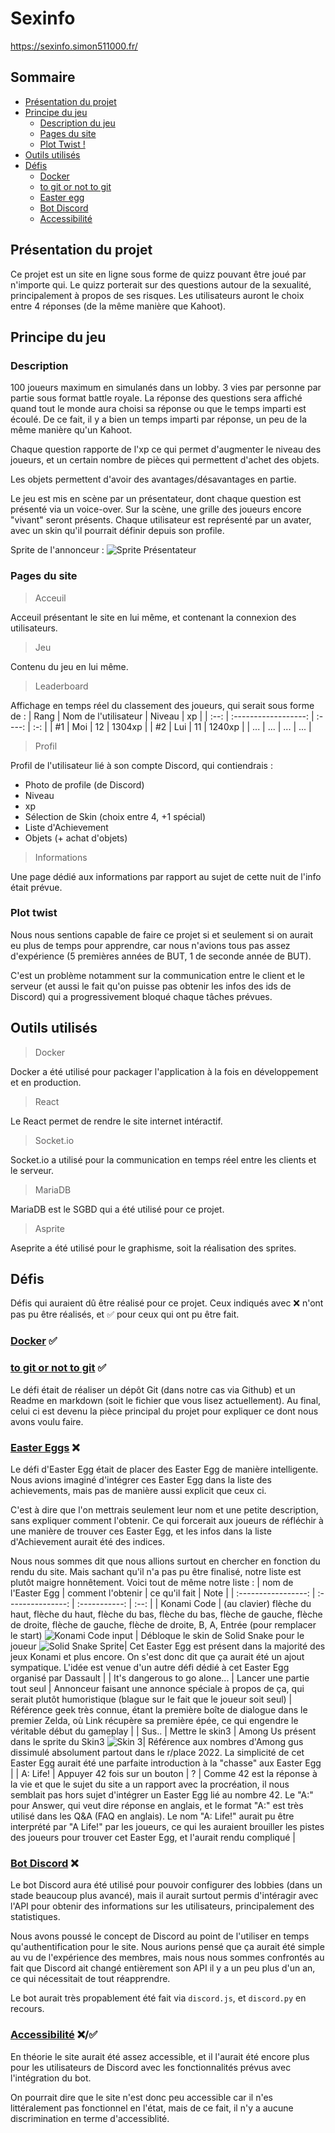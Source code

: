 # Sexinfo
https://sexinfo.simon511000.fr/

## Sommaire
- [Présentation du projet](#présentation-du-projet)
- [Principe du jeu](#principe-du-jeu)
    - [Description du jeu](#description)
    - [Pages du site](#pages-du-site)
    - [Plot Twist !](#plot-twist)
- [Outils utilisés](#outils-utilisés)
- [Défis](#défis)
    - [Docker](#docker-✅)
    - [to git or not to git](#to-git-or-not-to-git-✅)
    - [Easter egg](#easter-eggs-❌)
    - [Bot Discord](#bot-discord-❌)
    - [Accessibilité](#accessibilité-❌✅)

## Présentation du projet
Ce projet est un site en ligne sous forme de quizz pouvant être joué par n'importe qui. Le quizz porterait sur des questions autour de la sexualité, principalement à propos de ses risques. Les utilisateurs auront le choix entre 4 réponses (de la même manière que Kahoot).

## Principe du jeu
### Description
100 joueurs maximum en simulanés dans un lobby. 3 vies par personne par partie sous format battle royale. La réponse des questions sera affiché quand tout le monde aura choisi sa réponse ou que le temps imparti est écoulé. De ce fait, il y a bien un temps imparti par réponse, un peu de la même manière qu'un Kahoot.

Chaque question rapporte de l'xp ce qui permet d'augmenter le niveau des joueurs, et un certain nombre de pièces qui permettent d'achet des objets.

Les objets permettent d'avoir des avantages/désavantages en partie.

Le jeu est mis en scène par un présentateur, dont chaque question est présenté via un voice-over. Sur la scène, une grille des joueurs encore "vivant" seront présents. Chaque utilisateur est représenté par un avater, avec un skin qu'il pourrait définir depuis son profile.

Sprite de l'annonceur :
![Sprite Présentateur](/site/assets/annoncer.png)
### Pages du site
> Acceuil

Acceuil présentant le site en lui même, et contenant la connexion des utilisateurs. 
> Jeu

Contenu du jeu en lui même.

> Leaderboard

Affichage en temps réel du classement des joueurs, qui serait sous forme de :
| Rang | Nom de l'utilisateur | Niveau | xp |
| :--: | :------------------: | :----: | :-: |
| #1 | Moi | 12 | 1304xp |
| #2 | Lui | 11 | 1240xp |
| ... | ... | ... | ... |

> Profil

Profil de l'utilisateur lié à son compte Discord, qui contiendrais :
- Photo de profile (de Discord)
- Niveau
- xp
- Sélection de Skin (choix entre 4, +1 spécial)
- Liste d'Achievement
- Objets (+ achat d'objets)

> Informations

Une page dédié aux informations par rapport au sujet de cette nuit de l'info était prévue.
### Plot twist

Nous nous sentions capable de faire ce projet si et seulement si on aurait eu plus de temps pour apprendre, car nous n'avions tous pas assez d'expérience (5 premières années de BUT, 1 de seconde année de BUT). 

C'est un problème notamment sur la communication entre le client et le serveur (et aussi le fait qu'on puisse pas obtenir les infos des ids de Discord) qui a progressivement bloqué chaque tâches prévues.
## Outils utilisés

> Docker

Docker a été utilisé pour packager l'application à la fois en développement et en production.
> React

Le React permet de rendre le site internet intéractif.
> Socket.io

Socket.io a utilisé pour la communication en temps réel entre les clients et le serveur.

> MariaDB

MariaDB est le SGBD qui a été utilisé pour ce projet.
> Asprite

Aseprite a été utilisé pour le graphisme, soit la réalisation des sprites.

## Défis
Défis qui auraient dû être réalisé pour ce projet. Ceux indiqués avec ❌ n'ont pas pu être réalisés, et ✅ pour ceux qui ont pu être fait.
### [Docker](https://www.nuitdelinfo.com/inscription/defis/330) ✅
### [to git or not to git](https://www.nuitdelinfo.com/inscription/defis/355) ✅
Le défi était de réaliser un dépôt Git (dans notre cas via Github) et un Readme en markdown (soit le fichier que vous lisez actuellement). Au final, celui ci est devenu la pièce principal du projet pour expliquer ce dont nous avons voulu faire.
### [Easter Eggs](https://www.nuitdelinfo.com/inscription/defis/328) ❌
Le défi d'Easter Egg était de placer des Easter Egg de manière intelligente. Nous avions imaginé d'intégrer ces Easter Egg dans la liste des achievements, mais pas de manière aussi explicit que ceux ci.

C'est à dire que l'on mettrais seulement leur nom et une petite description, sans expliquer comment l'obtenir. Ce qui forcerait aux joueurs de réfléchir à une manière de trouver ces Easter Egg, et les infos dans la liste d'Achievement aurait été des indices.

Nous nous sommes dit que nous allions surtout en chercher en fonction du rendu du site. Mais sachant qu'il n'a pas pu être finalisé, notre liste est plutôt maigre honnêtement. Voici tout de même notre liste :
| nom de l'Easter Egg | comment l'obtenir | ce qu'il fait | Note |
| :-----------------: | :---------------: | :-----------: | :--: |
| Konami Code | (au clavier) flèche du haut, flèche du haut, flèche du bas, flèche du bas, flèche de gauche, flèche de droite, flèche de gauche, flèche de droite, B, A, Entrée (pour remplacer le start) ![Konami Code input](/Readme_assets/Konami_Code.png) | Débloque le skin de Solid Snake pour le joueur ![Solid Snake Sprite](/site/assets/snake.png)| Cet Easter Egg est présent dans la majorité des jeux Konami et plus encore. On s'est donc dit que ça aurait été un ajout sympatique. L'idée est venue d'un autre défi dédié à cet Easter Egg organisé par Dassault |
| It's dangerous to go alone... | Lancer une partie tout seul | Annonceur faisant une annonce spéciale à propos de ça, qui serait plutôt humoristique (blague sur le fait que le joueur soit seul) | Référence geek très connue, étant la première boîte de dialogue dans le premier Zelda, où Link récupère sa première épée, ce qui engendre le véritable début du gameplay |
| Sus.. | Mettre le skin3 | Among Us présent dans le sprite du Skin3 ![Skin 3](/site/assets/skin3.png)| Référence aux nombres d'Among gus dissimulé absolument partout dans le r/place 2022. La simplicité de cet Easter Egg aurait été une parfaite introduction à la "chasse" aux Easter Egg |
| A: Life! | Appuyer 42 fois sur un bouton | ? | Comme 42 est la réponse à la vie et que le sujet du site a un rapport avec la procréation, il nous semblait pas hors sujet d'intégrer un Easter Egg lié au nombre 42. Le "A:" pour Answer, qui veut dire réponse en anglais, et le format "A:" est très utilisé dans les Q&A (FAQ en anglais). Le nom "A: Life!" aurait pu être interprété par "A Life!" par les joueurs, ce qui les auraient brouiller les pistes des joueurs pour trouver cet Easter Egg, et l'aurait rendu compliqué |
### [Bot Discord](https://www.nuitdelinfo.com/inscription/defis/349) ❌
Le bot Discord aura été utilisé pour pouvoir configurer des lobbies (dans un stade beaucoup plus avancé), mais il aurait surtout permis d'intéragir avec l'API pour obtenir des informations sur les utilisateurs, principalement des statistiques.

Nous avons poussé le concept de Discord au point de l'utiliser en temps qu'authentification pour le site. Nous aurions pensé que ça aurait été simple au vu de l'expérience des membres, mais nous nous sommes confrontés au fait que Discord ait changé entièrement son API il y a un peu plus d'un an, ce qui nécessitait de tout réapprendre.

Le bot aurait très propablement été fait via `discord.js`, et `discord.py` en recours.

### [Accessibilité](https://www.nuitdelinfo.com/inscription/defis/349) ❌/✅
En théorie le site aurait été assez accessible, et il l'aurait été encore plus pour les utilisateurs de Discord avec les fonctionnalités prévus avec l'intégration du bot.

On pourrait dire que le site n'est donc peu accessible car il n'es littéralement pas fonctionnel en l'état, mais de ce fait, il n'y a aucune discrimination en terme d'accessiblité.